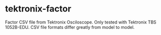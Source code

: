 # tektronix-factor
Factor CSV file from Tektronix Osciloscope. Only tested with Tektronix TBS 1052B-EDU. CSV file formats differ greatly from model to model. 
